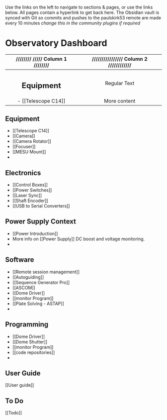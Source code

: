 Use the links on the left to navigate to sections & pages, or use the links below. All pages contain a hyperlink to get back here.
The Obsidian vault is synced with Git so commits and pushes to the paulskirk53 remote are made every 10 minutes *change this in the community plugins if required*

# Observatory Dashboard

| //////// ///// Column 1 //////// | //////////////// Column 2 //////////// |
| :------------------------------: | :------------------------------------: |
|        <h2>Equipment</h2>        |              Regular Text              |
|       - [[Telescope C14]]        |              More content              |
## Equipment
- [[Telescope C14]]
- [[Camera]]
- [[Camera Rotator]]
- [[Focuser]]
- [[MESU Mount]]
- 
## Electronics
- [[Control Boxes]]
- [[Power Switches]]
- [[Laser Sync]]
- [[Shaft Encoder]]
- [[USB to Serial Converters]]
## Power Supply Context
- [[Power Introduction]]
- More info on [[Power Supply]] DC boost and voltage monitoring.
- 
## Software
- [[Remote session management]]
- [[Autoguiding]]
- [[Sequence Generator Pro]]
- [[ASCOM]]
- [[Dome Driver]]
- [[monitor Program]]
- [[Plate Solving - ASTAP]]
- 
## Programming
- [[Dome Driver]]
- [[Dome Shutter]]
- [[monitor Program]]
- [[code repositories]]
- 
## User Guide
[[User guide]]

## To Do
[[Todo]]














